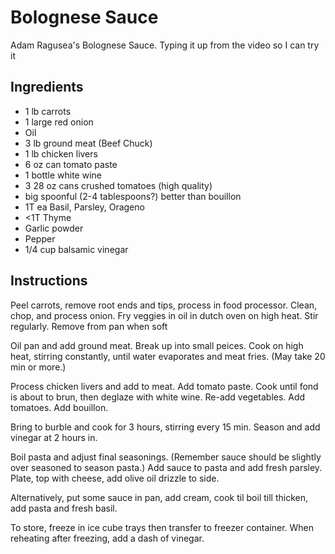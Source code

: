 # Bolognese Sauce
Adam Ragusea's Bolognese Sauce. Typing it up from the video so I can try it

## Ingredients
* 1 lb carrots
* 1 large red onion
* Oil
* 3 lb ground meat (Beef Chuck)
* 1 lb chicken livers
* 6 oz can tomato paste
* 1 bottle white wine
* 3 28 oz cans crushed tomatoes (high quality)
* big spoonful (2-4 tablespoons?) better than bouillon
* 1T ea Basil, Parsley, Orageno
* <1T Thyme
* Garlic powder
* Pepper
* 1/4 cup balsamic vinegar 

## Instructions
Peel carrots, remove root ends and tips, process in food processor. Clean, chop, and process onion. Fry veggies in oil in dutch oven on high heat. Stir regularly. Remove from pan when soft

Oil pan and add ground meat. Break up into small peices. Cook on high heat, stirring constantly, until water evaporates and meat fries. (May take 20 min or more.)

Process chicken livers and add to meat. Add tomato paste. Cook until fond is about to brun, then deglaze with white wine. Re-add vegetables. Add tomatoes. Add bouillon.

Bring to burble and cook for 3 hours, stirring every 15 min. Season and add vinegar at 2 hours in.

Boil pasta and adjust final seasonings. (Remember sauce should be slightly over seasoned to season pasta.) Add sauce to pasta and add fresh parsley. Plate, top with cheese, add olive oil drizzle to side.



Alternatively, put some sauce in pan, add cream, cook til boil till thicken, add pasta and fresh basil.

To store, freeze in ice cube trays then transfer to freezer container. When reheating after freezing, add a dash of vinegar. 
